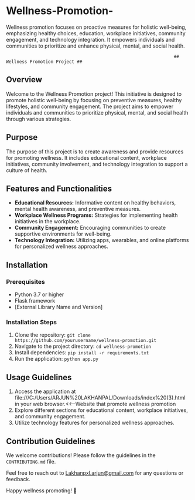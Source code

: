 # Wellness-Promotion-
Wellness promotion focuses on proactive measures for holistic well-being, emphasizing healthy choices, education, workplace initiatives, community engagement, and technology integration. It empowers individuals and communities to prioritize and enhance physical, mental, and social health.


                                                                    ## Wellness Promotion Project ##

## Overview

Welcome to the Wellness Promotion project! This initiative is designed to promote holistic well-being by focusing on preventive measures, healthy lifestyles, and community engagement. The project aims to empower individuals and communities to prioritize physical, mental, and social health through various strategies.

## Purpose

The purpose of this project is to create awareness and provide resources for promoting wellness. It includes educational content, workplace initiatives, community involvement, and technology integration to support a culture of health.

## Features and Functionalities

- **Educational Resources:** Informative content on healthy behaviors, mental health awareness, and preventive measures.
- **Workplace Wellness Programs:** Strategies for implementing health initiatives in the workplace.
- **Community Engagement:** Encouraging communities to create supportive environments for well-being.
- **Technology Integration:** Utilizing apps, wearables, and online platforms for personalized wellness approaches.

## Installation

### Prerequisites

- Python 3.7 or higher
- Flask framework
- [External Library Name and Version]

### Installation Steps

1. Clone the repository: `git clone https://github.com/yourusername/wellness-promotion.git`
2. Navigate to the project directory: `cd wellness-promotion`
3. Install dependencies: `pip install -r requirements.txt`
4. Run the application: `python app.py`

## Usage Guidelines

1. Access the application at file:///C:/Users/ARJUN%20LAKHANPAL/Downloads/index%20(3).html  in your web browser.<<--Website that promote wellness promotion
2. Explore different sections for educational content, workplace initiatives, and community engagement.
3. Utilize technology features for personalized wellness approaches.

## Contribution Guidelines

We welcome contributions! Please follow the guidelines in the `CONTRIBUTING.md` file.

Feel free to reach out to Lakhanpxl.arjun@gmail.com for any questions or feedback.

Happy wellness promoting! 🌱
